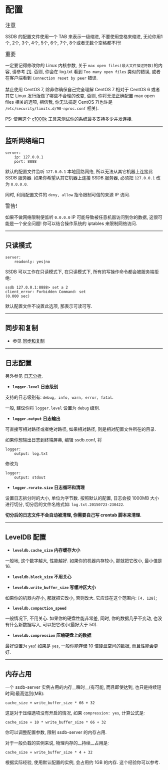# 配置

<span class="label label-success" style="font-size: 120%;">注意</span>
<div class="alert alert-info">
    SSDB 的配置文件使用一个 TAB 来表示一级缩进, 不要使用空格来缩进, 无论你用1个, 2个, 3个, 4个, 5个, 6个, 7个, 8个或者无数个空格都不行!
</div>

<span class="label label-warning" style="font-size: 120%;">重要</span>
<div class="alert alert-danger">
	一定要记得修改你的 Linux 内核参数, 关于 <code>max open files(最大文件描述符数)</code>的内容, 请参考 <a href="http://www.ideawu.net/blog/archives/740.html">[1]</a>. 否则, 你会在 log.txt 看到 <code>Too many open files</code> 类似的错误, 或者在客户端看到 <code>Connection reset by peer</code> 错误.
	<br/><br/>
	禁止使用 CentOS 7, 除非你确保自己完全理解 CentOS 7 相对于 CentOS 6 或者其它 Linux 发行版做了哪些不合理的改变, 否则, 你将无法正确配置 max open files 相关的选项, 相信我, 你无法搞定 CentOS 7(也许是 <code>/etc/security/limits.d/90-nproc.conf</code> 相关).
</div>

PS: 使用这个 [c1000k](https://github.com/ideawu/c1000k) 工具来测试你的系统最多支持多少并发连接.

---

## 监听网络端口

	server:
    	ip: 127.0.0.1
    	port: 8888

默认的配置文件监听 `127.0.0.1` 本地回路网络, 所以无法从其它机器上连接此 SSDB 服务器. 如果你希望从其它机器上连接 SSDB 服务器, 必须把 `127.0.0.1` 改为 `0.0.0.0`.

同时, 利用配置文件的 `deny, allow` 指令限制可信的来源 IP 访问.

<span class="label label-danger" style="font-size: 120%;">警告!</span>
<div class="alert alert-danger">
    如果不做网络限制便监听 <code>0.0.0.0</code> IP 可能导致被任意机器访问到你的数据, 这很可能是一个安全问题! 你可以结合操作系统的 iptables 来限制网络访问.
</div>

---

## 只读模式

	server:
    	readonly: yes|no

SSDB 可以工作在只读模式下, 在只读模式下, 所有的写操作命令都会被服务端拒绝:

	ssdb 127.0.0.1:8888> set a 2
	client_error: Forbidden Command: set
	(0.000 sec)

默认配置文件不设置此选项, 那表示可读可写.

---

## 同步和复制

* 参见 [同步和复制](./replication.html)

---

## 日志配置

另外参见 [日志分析](./logs.html).

* __`logger.level` 日志级别__

支持的日志级别有: `debug, info, warn, error, fatal`.

一般, 建议你将 `logger.level` 设置为 `debug` 级别.

* __`logger.output` 日志输出__

可直接写相对路径或者绝对路径, 如果相对路径, 则是相对配置文件所在的目录.

如果你想输出日志到终端屏幕, 编辑 ssdb.conf, 将

	logger:
		output: log.txt

修改为

	logger:
		output: stdout

* __`logger.rorate.size` 日志循环和清理__

设置日志拆分时的大小, 单位为字节数. 按照默认的配置, 日志会按 1000MB 大小进行切分, 切分后的文件名格式如: `log.txt.20150723-230422`.

__切分后的日志文件不会自动被清理, 你需要自己写 crontab 脚本来清理.__


---

## LevelDB 配置

* __`leveldb.cache_size` 内存缓存大小__

一般地, 这个数字越大, 性能越好. 如果你的机器内存较小, 那就把它改小, 最小值是 16.

* __`leveldb.block_size` 不用关心__

* __`leveldb.write_buffer_size` 写缓冲区大小__

如果你的机器内存小, 那就把它改小, 否则改大. 它应该在这个范围内: `[4, 128]`;

* __`leveldb.compaction_speed`__

一般情况下, 不用关心. 如果你的硬盘性能非常差, 同时, 你的数据几乎不变动, 也没有什么新数据写入, 可以把它改小(最好大于 50).

* __`leveldb.compression` 压缩硬盘上的数据__

最好设置为 `yes`! 如果是 `yes`, 一般你能存储 10 倍硬盘空间的数据, 而且性能会更好.


---

## 内存占用

一个 ssdb-server 实例占用的内存__瞬时__(有可能, 而且即使达到, 也只是持续短时间)最高达到(MB):

	cache_size + write_buffer_size * 66 + 32

这是对于压缩选项没有开启的情况, 如果 `compression: yes`, 计算公式是:

	cache_size + 10 * write_buffer_size * 66 + 32

你可以调整配置参数, 限制 ssdb-server 的内存占用.

对于一般负载的实例来说, 物理内存的__持续__占用是:

	cache_size + write_buffer_size * 4 + 32

根据实际经验, 使用默认配置的实例, 会占用约 1GB 的内存. 这个经验你可以参考.

